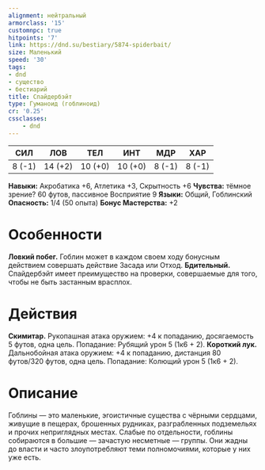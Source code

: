 ```yaml
---
alignment: нейтральный
armorclass: '15'
customnpc: true
hitpoints: '7'
link: https://dnd.su/bestiary/5874-spiderbait/
size: Маленький
speed: '30'
tags:
- dnd
- существо
- бестиарий
title: Спайдербэйт
type: Гуманоид (гоблиноид)
cr: '0.25'
cssclasses:
    - dnd
---
```



| СИЛ | ЛОВ | ТЕЛ | ИНТ | МДР | ХАР |
|---|---|---|---|---|---|
| 8 (-1) | 14 (+2) | 10 (+0) | 10 (+0) | 8 (-1) | 8 (-1) |
**Навыки:** Акробатика +6, Атлетика +3, Скрытность +6
**Чувства:** тёмное зрение? 60 футов, пассивное Восприятие 9
**Языки:** Общий, Гоблинский
**Опасность:** 1/4 (50 опыта)
**Бонус Мастерства:** +2


# Особенности
**Ловкий побег.** Гоблин может в каждом своем ходу бонусным действием совершать действие Засада или Отход.
**Бдительный.** Спайдербэйт имеет преимущество на проверки, совершаемые для того, чтобы не быть застанным врасплох.


# Действия
**Скимитар.** Рукопашная атака оружием: +4 к попаданию, досягаемость 5 футов, одна цель. Попадание: Рубящий урон 5 (1к6 + 2).
**Короткий лук.** Дальнобойная атака оружием: +4 к попаданию, дистанция 80 футов/320 футов, одна цель. Попадание: Колющий урон 5 (1к6 + 2).


# Описание
Гоблины — это маленькие, эгоистичные существа с чёрными сердцами, живущие в пещерах, брошенных рудниках, разграбленных подземельях и прочих неприглядных местах. Слабые по отдельности, гоблины собираются в большие — зачастую несметные — группы. Они жадны до власти и часто злоупотребляют теми полномочиями, которые у них уже есть.
